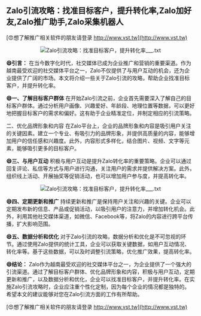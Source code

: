 ## **Zalo引流攻略：找准目标客户，提升转化率,Zalo加好友,Zalo推广助手,Zalo采集机器人**

[😍想了解推广相关软件的朋友请登录 http://www.vst.tw](http://www.vst.tw)

 <center><img src="https://vst.tw/MP4/tuiguang/png/1.png" alt="Zalo引流攻略：找准目标客户，提升转化率___.txt"></center>

**😄引言：**
在当今数字化时代，社交媒体已成为企业推广和营销的重要渠道。作为越南最受欢迎的社交媒体平台之一，Zalo不仅提供了与用户互动的机会，还为企业提供了广阔的市场。本文将介绍一些关于Zalo引流的攻略，帮助企业找准目标客户，并提升转化率。

**😄一、了解目标客户群体**
在开始Zalo引流之前，企业首先需要深入了解自己的目标客户群体。通过分析用户画像、兴趣爱好、年龄段、地理位置等数据，可以更好地把握目标客户的需求和偏好。这有助于企业精准定位，并制定相应的引流策略。

二、优化品牌形象和内容
在Zalo平台上，企业的品牌形象和内容是吸引用户关注的关键因素。建立一个专业、有吸引力的品牌形象，并提供高质量的内容，能够增加用户的信任感和兴趣度。此外，内容形式多样化，结合图片、视频、文字等元素，能够吸引更多的目标客户。

**😄三、与用户互动**
积极与用户互动是提升Zalo转化率的重要策略。企业可以通过回复评论、私信等方式与用户进行沟通，关注用户的需求并提供解决方案。此外，组织线上活动、开展抽奖等促销活动，也可以增加用户参与度，并提高转化率。

 <center><img src="https://vst.tw/MP4/tuiguang/png/8.png" alt="Zalo引流攻略：找准目标客户，提升转化率___.txt"></center>

**😄四、定期更新和推广**
持续更新和推广是保持用户关注和兴趣的关键。企业可以定期发布新的信息、产品或促销活动，以吸引用户的注意力，并增加转化机会。此外，利用其他社交媒体渠道，如微信、Facebook等，将Zalo的内容进行跨平台传播，扩大影响范围。

**😄五、数据分析和优化**
对于Zalo引流的攻略，数据分析和优化是不可忽视的环节。通过使用Zalo提供的统计工具，企业可以获取关键数据，如用户互动情况、转化率等。基于这些数据，可以及时调整引流策略，优化推广效果，提高转化率。

**😄结论：**
Zalo作为越南最受欢迎的社交媒体平台之一，为企业提供了一个强大的引流渠道。通过了解目标客户群体、优化品牌形象和内容，积极与用户互动，定期更新和推广，以及数据分析和优化，企业可以找准目标客户，并提升转化率。在实施Zalo引流攻略时，企业应注重个性化定制，因为每个企业的情况都是独特的。希望本文的建议能够对您在Zalo引流方面的工作有所帮助。

[😍想了解推广相关软件的朋友请登录 http://www.vst.tw](http://www.vst.tw)



